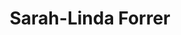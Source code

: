 ---
order: 27
category: residents
layout: post
title: Sarah-Linda Forrer
profession: product & matrial design
website: www.sarahlindaforrer.com
image: /images/residents/sarahlindaforrer_01.png
---